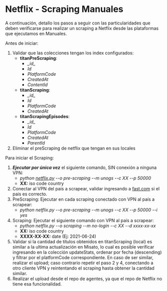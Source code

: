 # Netflix - Scraping Manuales

A continuación, detallo los pasos a seguir con las particularidades que deben verificarse para realizar un scraping a Netflix desde las plataformas que ejecutamos en Manuales.

  

Antes de iniciar:

  

1.  Validar que las colecciones tengan los index configurados:
    *   **titanPreScraping**:
        *   _\_id\__
        *   _Id_
        *   _PlatformCode_
        *   _CreatedAt_
        *   _ContentId_
    *   **titanScraping**:
        *   _\_id\__
        *   _Id_
        *   _PlatformCode_
        *   _CreatedAt_
    *   **titanScrapingEpisodes**:
        *   _\_id\__
        *   _Id_
        *   _PlatformCode_
        *   _CreatedAt_
        *   _ParentId_
2.  Eliminar el preScraping de netflix que tengan en sus locales

  

Para iniciar el Scraping:

  

1.  **_Ejecutar por única vez_** el siguiente comando, SIN conexión a ninguna VPN:
    *   _python_ [_netflix.py_](http://netflix.py) _--o pre-scraping --m unogs --c XX --p 50000_
    *   **XX:** iso code country
2.  Conectar al VPN del pais a scrapear, validar ingresando a [fast.com](http://fast.com) si el pais es correcto.
3.  PreScraping: Ejecutar en cada scraping conectado con VPN al país a scrapear:
    *   _python_ _netflix.py_ _--o pre-scraping --m unogs --c XX --p 50000 --i yes_
4.  Scraping: Ejecutar el siguiente comando con VPN al país a scrapear:
    *   _python_ _netflix.py_ _--o scraping --m no-login --c XX --d xxxx-xx-xx_
    *   **XX:** iso code country
    *   **XXXX-XX-XX:** date (Ej: 2021-06-24)
5.  Validar si la cantidad de títulos obtenidos en titanScraping (local) es similar a la ultima actualización en Misato, lo cual es posible verificar ingresando en la colección updateStats, ordenar por fecha (descending) y filtrar por el platformCode correspondiente. En caso de ser similar, realizar el upload; caso contrario repetir el paso 2 y 4, conectando a otro cliente VPN y reintentando el scraping hasta obtener la cantidad similar.
6.  Realizar el upload desde el repo de agentes, ya que el repo de Netflix no tiene esa funcionalidad.